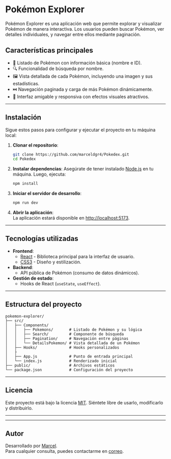 
# **Pokémon Explorer**

Pokémon Explorer es una aplicación web que permite explorar y visualizar Pokémon de manera interactiva. Los usuarios pueden buscar Pokémon, ver detalles individuales, y navegar entre ellos mediante paginación.

## **Características principales**
- 📖 Listado de Pokémon con información básica (nombre e ID).
- 🔍 Funcionalidad de búsqueda por nombre.
- 🖼️ Vista detallada de cada Pokémon, incluyendo una imagen y sus estadísticas.
- ⏭️ Navegación paginada y carga de más Pokémon dinámicamente.
- 🎨 Interfaz amigable y responsiva con efectos visuales atractivos.

---

## **Instalación**

Sigue estos pasos para configurar y ejecutar el proyecto en tu máquina local:

1. **Clonar el repositorio**:
   ```bash
   git clone https://github.com/marceldgr4/Pokedex.git
   cd Pokedex
   ```

2. **Instalar dependencias**:
   Asegúrate de tener instalado [Node.js](https://nodejs.org/) en tu máquina. Luego, ejecuta:
   ```bash
   npm install
   ```

3. **Iniciar el servidor de desarrollo**:
   ```bash
   npm run dev 
   ```

4. **Abrir la aplicación**:  
   La aplicación estará disponible en [http://localhost:5173](http://localhost:5173).

---

## **Tecnologías utilizadas**
- **Frontend**:  
  - [React](https://reactjs.org/) - Biblioteca principal para la interfaz de usuario.
  - [CSS3](https://developer.mozilla.org/en-US/docs/Web/CSS) - Diseño y estilización.
- **Backend**:  
  - API pública de Pokémon (consumo de datos dinámicos).
- **Gestión de estado**:  
  - Hooks de React (`useState`, `useEffect`).

---

## **Estructura del proyecto**

```
pokemon-explorer/
├── src/
│   ├── Components/
│   │   ├── Pokemons/       # Listado de Pokémon y su lógica
│   │   ├── Search/         # Componente de búsqueda
│   │   ├── Pagination/     # Navegación entre páginas
│   │   └── DetailsPokemon/ # Vista detallada de un Pokémon
│   ├── Hooks/              # Hooks personalizados
│   ├             
│   ├── App.js              # Punto de entrada principal
│   └── index.js            # Renderizado inicial
├── public/                 # Archivos estáticos
└── package.json            # Configuración del proyecto
```

---





## **Licencia**

Este proyecto está bajo la licencia [MIT](https://opensource.org/licenses/MIT). Siéntete libre de usarlo, modificarlo y distribuirlo.

---

---

## **Autor**

Desarrollado por [Marcel](https://github.com/marceldgr4).  
Para cualquier consulta, puedes contactarme en [correo](marceldgr@gmail.com).
